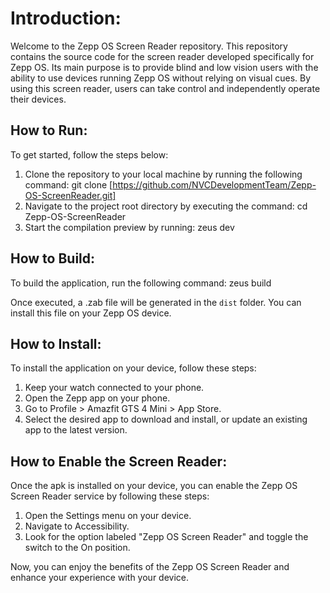 # Introduction:

Welcome to the Zepp OS Screen Reader repository. This repository contains the source code for the screen reader developed specifically for Zepp OS. Its main purpose is to provide blind and low vision users with the ability to use devices running Zepp OS without relying on visual cues. By using this screen reader, users can take control and independently operate their devices.

## How to Run:

To get started, follow the steps below:

1. Clone the repository to your local machine by running the following command:
    git clone [https://github.com/NVCDevelopmentTeam/Zepp-OS-ScreenReader.git]
2. Navigate to the project root directory by executing the command:
    cd Zepp-OS-ScreenReader 
3. Start the compilation preview by running:
    zeus dev

## How to Build:

To build the application, run the following command:
    zeus build

Once executed, a .zab file will be generated in the `dist` folder. You can install this file on your Zepp OS device.

## How to Install:

To install the application on your device, follow these steps:

1. Keep your watch connected to your phone.
2. Open the Zepp app on your phone.
3. Go to Profile > Amazfit GTS 4 Mini > App Store.
4. Select the desired app to download and install, or update an existing app to the latest version.

## How to Enable the Screen Reader:

Once the apk is installed on your device, you can enable the Zepp OS Screen Reader service by following these steps:

1. Open the Settings menu on your device.
2. Navigate to Accessibility.
3. Look for the option labeled "Zepp OS Screen Reader" and toggle the switch to the On position.

Now, you can enjoy the benefits of the Zepp OS Screen Reader and enhance your experience with your device.

